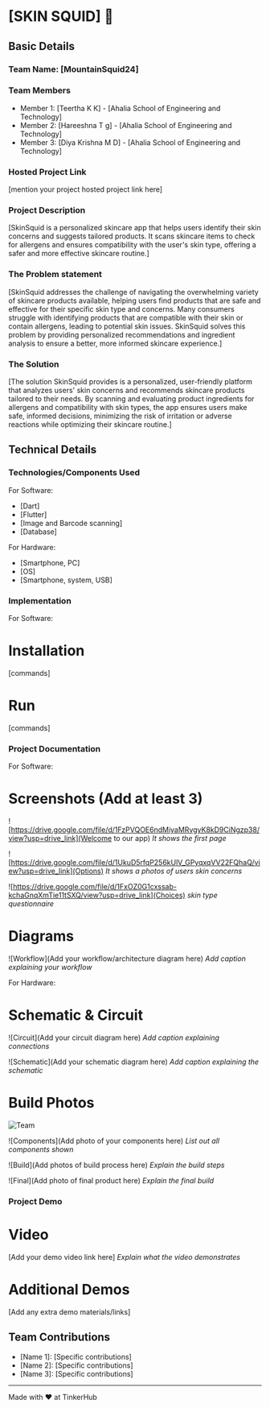 # [SKIN SQUID] 🎯


## Basic Details
### Team Name: [MountainSquid24]


### Team Members
- Member 1: [Teertha K K] - [Ahalia School of Engineering and Technology]
- Member 2: [Hareeshna T g] - [Ahalia School of Engineering and Technology]
- Member 3: [Diya Krishna M D] - [Ahalia School of Engineering and Technology]

### Hosted Project Link
[mention your project hosted project link here]

### Project Description
[SkinSquid is a personalized skincare app that helps users identify their skin concerns and suggests tailored products. It scans skincare items to check for allergens and ensures compatibility with the user's skin type, offering a safer and more effective skincare routine.]

### The Problem statement
[SkinSquid addresses the challenge of navigating the overwhelming variety of skincare products available, helping users find products that are safe and effective for their specific skin type and concerns. Many consumers struggle with identifying products that are compatible with their skin or contain allergens, leading to potential skin issues. SkinSquid solves this problem by providing personalized recommendations and ingredient analysis to ensure a better, more informed skincare experience.]

### The Solution
[The solution SkinSquid provides is a personalized, user-friendly platform that analyzes users' skin concerns and recommends skincare products tailored to their needs. By scanning and evaluating product ingredients for allergens and compatibility with skin types, the app ensures users make safe, informed decisions, minimizing the risk of irritation or adverse reactions while optimizing their skincare routine.]

## Technical Details
### Technologies/Components Used
For Software:
- [Dart]
- [Flutter]
- [Image and Barcode scanning]
- [Database]

For Hardware:
- [Smartphone, PC]
- [OS]
- [Smartphone, system, USB]

### Implementation
For Software:
# Installation
[commands]

# Run
[commands]

### Project Documentation
For Software:

# Screenshots (Add at least 3)
![https://drive.google.com/file/d/1FzPVQOE6ndMiyaMRvgyK8kD9CiNgzp38/view?usp=drive_link](Welcome to our app)
*It shows the first page*

![https://drive.google.com/file/d/1UkuD5rfqP256kUlV_GPyqxqVV22FQhaQ/view?usp=drive_link](Options)
*It shows a photos of users skin concerns*

![https://drive.google.com/file/d/1FxOZ0G1cxssab-kchaGnqXmTie11tSXQ/view?usp=drive_link](Choices)
*skin type questionnaire*

# Diagrams
![Workflow](Add your workflow/architecture diagram here)
*Add caption explaining your workflow*

For Hardware:

# Schematic & Circuit
![Circuit](Add your circuit diagram here)
*Add caption explaining connections*

![Schematic](Add your schematic diagram here)
*Add caption explaining the schematic*

# Build Photos
![Team](https://drive.google.com/file/d/1Z3JZcABAHdGOYgxaUp0AmABjjPHOCuGV/view?usp=drive_link)


![Components](Add photo of your components here)
*List out all components shown*

![Build](Add photos of build process here)
*Explain the build steps*

![Final](Add photo of final product here)
*Explain the final build*

### Project Demo
# Video
[Add your demo video link here]
*Explain what the video demonstrates*

# Additional Demos
[Add any extra demo materials/links]

## Team Contributions
- [Name 1]: [Specific contributions]
- [Name 2]: [Specific contributions]
- [Name 3]: [Specific contributions]

---
Made with ❤️ at TinkerHub
